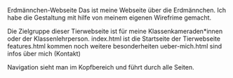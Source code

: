 Erdmännchen-Webseite
Das ist meine Webseite über die Erdmännchen. 
Ich habe die Gestaltung mit hilfe von meinem eigenen Wirefrime gemacht.

Die Zielgruppe dieser Tierwebseite ist für meine Klassenkameraden*innen oder der Klassenlehrperson. 
index.html ist die Startseite der Tierwebseite
features.html kommen noch weitere besonderheiten 
ueber-mich.html sind infos über mich (Kontakt)

Navigation sieht man im Kopfbereich und führt durch alle Seiten.

